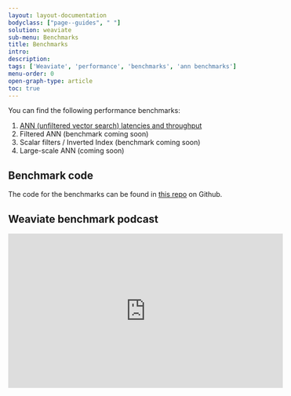 ```yaml
---
layout: layout-documentation
bodyclass: ["page--guides", " "]
solution: weaviate
sub-menu: Benchmarks
title: Benchmarks
intro: 
description: 
tags: ['Weaviate', 'performance', 'benchmarks', 'ann benchmarks']
menu-order: 0
open-graph-type: article
toc: true
---
```


You can find the following performance benchmarks:

1. [ANN (unfiltered vector search) latencies and throughput](ann.html)
2. Filtered ANN (benchmark coming soon)
2. Scalar filters / Inverted Index (benchmark coming soon)
3. Large-scale ANN (coming soon)

## Benchmark code

The code for the benchmarks can be found in [this repo](https://github.com/semi-technologies/weaviate-benchmarking) on Github.

## Weaviate benchmark podcast

<iframe width="560" height="315" src="https://www.youtube.com/embed/kG3ji89AFyQ" title="Weaviate vector search benchmark podcast" frameborder="0" allow="accelerometer; autoplay; clipboard-write; encrypted-media; gyroscope; picture-in-picture" allowfullscreen></iframe>